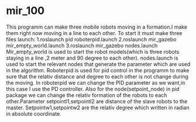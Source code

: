 # mir_100

This programm can make three mobile robots moving in a formation.I make them right now moving in a line to each other.
To start it must make three files launch:
1.roslaunch pid roboterpid.launch
2.roslaunch mir_gazebo mir_empty_world.launch
3.roslaunch mir_gazebo nodes.launch
Mir_empty_world is used to start the robot models(which is three robots staying in a line ,2 meter and 90 degree to each other).
nodes.launch is used to start the relevant nodes that generate the parameter which are used in the algorithm. Roboterpid is used for pid control in the programm to make sure that the relativ distance and degree to each other is not change during the moving.
In roboterpid we can change the PID parameter as we want,in this case I use the PD controller. Also for the node(setpoint_node) in pid package we can change the relativ formation of the robots to each other.Parameter setpointl1,setpointl2 are distance of the slave robots to the master. Setpointw1,setpointw2 are the relativ degree which written in radian in absolute coordinate. 
